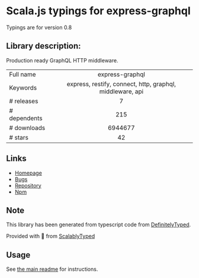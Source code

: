 
# Scala.js typings for express-graphql

Typings are for version 0.8

## Library description:
Production ready GraphQL HTTP middleware.

|                    |                 |
| ------------------ | :-------------: |
| Full name          | express-graphql |
| Keywords           | express, restify, connect, http, graphql, middleware, api |
| # releases         | 7 |
| # dependents       | 215 |
| # downloads        | 6944677 |
| # stars            | 42 |

## Links
- [Homepage](https://github.com/graphql/express-graphql#readme)
- [Bugs](https://github.com/graphql/express-graphql/issues)
- [Repository](https://github.com/graphql/express-graphql)
- [Npm](https://www.npmjs.com/package/express-graphql)
    


## Note
This library has been generated from typescript code from [DefinitelyTyped](https://definitelytyped.org).

Provided with :purple_heart: from [ScalablyTyped](https://github.com/oyvindberg/ScalablyTyped)

## Usage
See [the main readme](../../readme.md) for instructions.


